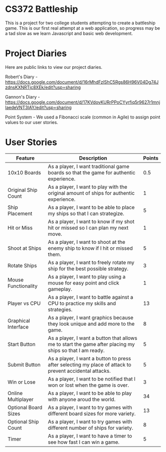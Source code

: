 # CS372 Battleship
This is a project for two college students attempting to create a battleship game. This is our first real attempt at a web application, so progress may be a tad slow as we learn Javascript and basic web development.
# Project Diaries
Here are public links to view our project diaries.

Robert's Diary - https://docs.google.com/document/d/16rMhdFzlShC5Rgs86H96V04Dg74JzdnsKXNRTjc8XEk/edit?usp=sharing

Gannon's Diary - https://docs.google.com/document/d/17KVdovKURrPPoCYyrfiq5r9627r1mnjlaedeVNT3IAY/edit?usp=sharing

Point System - We used a Fibonacci scale (common in Agile) to assign point values to our user stories.

# User Stories
| **Feature**           | **Description**                                                                                             | **Points** |
|-----------------------|-------------------------------------------------------------------------------------------------------------|------------|
| 10x10 Boards          | As a player, I want traditional game boards so that the game for authentic experience.                      |     0.5    |
| Original Ship Count   | As a player, I want to play with the original amount of ships for authentic experience.                     |      1     |
| Ship Placement        | As a player, I want to be able to place my ships so that I can strategize.                                  |      5     |
| Hit or Miss           | As a player, I want to know if my shot hit or missed so I can plan my next move.                            |      1     |
| Shoot at Ships        | As a player, I want to shoot at the enemy ship to know if I hit or missed them.                             |      5     |
| Rotate Ships          | As a player, I want to freely rotate my ship for the best possible strategy.                                |      3     |
| Mouse Functionality   | As a player, I want to play using a mouse for easy point and click gameplay.                                |      1     |
| Player vs CPU         | As a player, I want to battle against a CPU to practice my skills and strategies.                           |      13    |
| Graphical Interface   | As a player, I want graphics because they look unique and add more to the game.                             |      8     |
| Start Button          | As a player, I want a button that allows me to start the game after placing my ships so that I am ready.    |      5     |
| Submit Button         | As a player, I want a button to press after selecting my place of attack to prevent accidental attacks.     |      5     |
| Win or Lose           | As a player, I want to be notified that I won or lost when the game is over.                                |      3     |
| Online Multiplayer    | As a player, I want to be able to play with anyone aroud the world.                                         |      34    |
| Optional Board Sizes  | As a player, I want to try games with different board sizes for more variety.                               |      13    |
| Optional Ship Count   | As a player, I want to try games with different number of ships for variety.                                |      8     |
| Timer                 | As a player, I want to have a timer to see how fast I can win a game.                                       |      5     |
